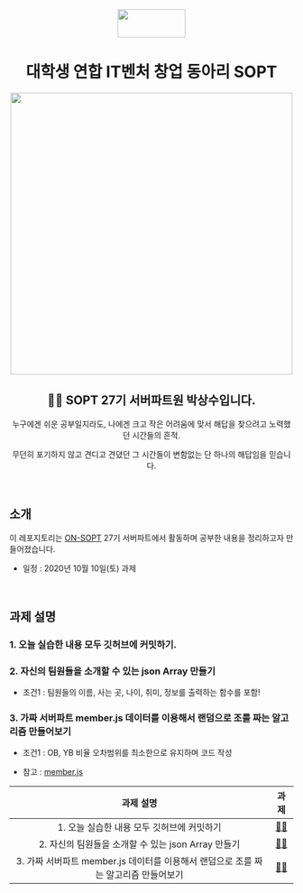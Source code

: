 <div align="center">

  <img height="50" width="120" src="https://user-images.githubusercontent.com/59385491/99065767-39ab4500-25eb-11eb-9490-9d2a4202dd96.png">

  # 대학생 연합 IT벤처 창업 동아리 SOPT

  <img height="500" width="500" src="https://user-images.githubusercontent.com/59385491/99067842-bb50a200-25ee-11eb-9252-4a4ae3644e8d.png">

  <h2> 👨‍💻 SOPT 27기 서버파트원 박상수입니다. </h2>

<p>누구에겐 쉬운 공부일지라도, 나에겐 크고 작은 어려움에 맞서 해답을 찾으려고 노력했던 시간들의 흔적.</p>
<p>무던히 포기하지 않고 견디고 견뎠던 그 시간들이 변함없는 단 하나의 해답임을 믿습니다.</p>

</div>

<br>

## 소개

이 레포지토리는 [ON-SOPT](http://sopt.org/wp/?page_id=2519) 27기 서버파트에서 활동하며 공부한 내용을 정리하고자 만들어졌습니다. 

-   일정 : 2020년 10월 10일(토) 과제

<br>

## 과제 설명

### 1. 오늘 실습한 내용 모두 깃허브에 커밋하기.

### 2. 자신의 팀원들을 소개할 수 있는 json Array 만들기
    
   - 조건1 : 팀원들의 이름, 사는 곳, 나이, 취미, 정보를 출력하는 함수를 포함!

### 3. 가짜 서버파트 member.js 데이터를 이용해서 랜덤으로 조를 짜는 알고리즘 만들어보기

   - 조건1 : OB, YB 비율 오차범위를 최소한으로 유지하며 코드 작성

   - 참고 : [member.js](https://github.com/ON-SOPT-SERVER/ON-SOPT-SERVER-SEMINAR/blob/master/1st-seminar/member.js)


|               과제 설명             |                과제                 |           
| :-------------------------------: | :-------------------------------: |
| 1. 오늘 실습한 내용 모두 깃허브에 커밋하기  | [☝🏻](https://github.com/ON-SOPT-SERVER-3/Parksangsu/tree/master/seminar-1/assignment/week1/level1)    | 
| 2. 자신의 팀원들을 소개할 수 있는 json Array 만들기 | [✌🏻](https://github.com/ON-SOPT-SERVER-3/Parksangsu/blob/master/seminar-1/assignment/week1/level2/team.js)    | 
| 3. 가짜 서버파트 member.js 데이터를 이용해서 랜덤으로 조를 짜는 알고리즘 만들어보기 | [🤚🏻](https://github.com/ON-SOPT-SERVER-3/Parksangsu/blob/master/seminar-1/assignment/week1/level3/random.js)  | 

